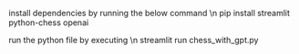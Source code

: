 install dependencies by running the below command \n
pip install streamlit python-chess openai

run the python file by executing \n
streamlit run chess_with_gpt.py
